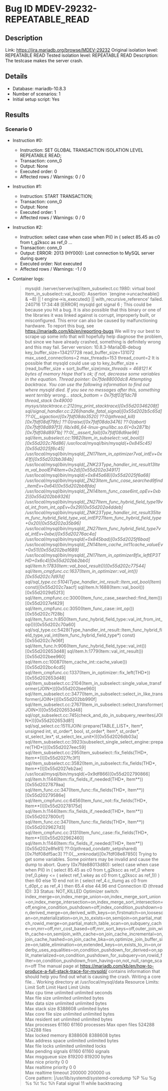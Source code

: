 # Bug ID MDEV-29232-REPEATABLE_READ

## Description

Link:                     https://jira.mariadb.org/browse/MDEV-29232
Original isolation level: REPEATABLE READ
Tested isolation level:   REPEATABLE READ
Description:              The testcase makes the server crash.


## Details
 * Database: mariadb-10.8.3
 * Number of scenarios: 1
 * Initial setup script: Yes

## Results
### Scenario 0
 * Instruction #0:
     - Instruction:  SET GLOBAL TRANSACTION ISOLATION LEVEL REPEATABLE READ;
     - Transaction: conn_0
     - Output: None
     - Executed order: 0
     - Affected rows / Warnings: 0 / 0
 * Instruction #1:
     - Instruction:  START TRANSACTION;
     - Transaction: conn_0
     - Output: None
     - Executed order: 1
     - Affected rows / Warnings: 0 / 0
 * Instruction #2:
     - Instruction:  select case when case when PI() in ( select 85.45 as c0 from t_g2kscc as ref_0 ...
     - Transaction: conn_0
     - Output: ERROR: 2013 (HY000): Lost connection to MySQL server during query
     - Executed order: Not executed
     - Affected rows / Warnings: -1 / 0

 * Container logs:
   > mysqld: /server/server/sql/item_subselect.cc:1980: virtual bool Item_in_subselect::val_bool(): Assertion `(engine->uncacheable() & ~8) || ! engine->is_executed() || with_recursive_reference' failed.
   > 240716 17:34:48 [ERROR] mysqld got signal 6 ;
   > This could be because you hit a bug. It is also possible that this binary
   > or one of the libraries it was linked against is corrupt, improperly built,
   > or misconfigured. This error can also be caused by malfunctioning hardware.
   > To report this bug, see https://mariadb.com/kb/en/reporting-bugs
   > We will try our best to scrape up some info that will hopefully help
   > diagnose the problem, but since we have already crashed, 
   > something is definitely wrong and this may fail.
   > Server version: 10.8.3-MariaDB-debug
   > key_buffer_size=134217728
   > read_buffer_size=131072
   > max_used_connections=2
   > max_threads=153
   > thread_count=2
   > It is possible that mysqld could use up to 
   > key_buffer_size + (read_buffer_size + sort_buffer_size)*max_threads = 468121 K  bytes of memory
   > Hope that's ok; if not, decrease some variables in the equation.
   > Thread pointer: 0x7fde88000dc8
   > Attempting backtrace. You can use the following information to find out
   > where mysqld died. If you see no messages after this, something went
   > terribly wrong...
   > stack_bottom = 0x7fdf03f1dc78 thread_stack 0x49000
   > mysys/stacktrace.c:212(my_print_stacktrace)[0x55d20346208f]
   > sql/signal_handler.cc:226(handle_fatal_signal)[0x55d202b5c65d]
   > ??:0(__sigaction)[0x7fdf08da3520]
   > ??:0(pthread_kill)[0x7fdf08df79fc]
   > ??:0(raise)[0x7fdf08da3476]
   > ??:0(abort)[0x7fdf08d897f3]
   > /lib/x86_64-linux-gnu/libc.so.6(+0x2871b)[0x7fdf08d8971b]
   > ??:0(__assert_fail)[0x7fdf08d9ae96]
   > sql/item_subselect.cc:1982(Item_in_subselect::val_bool())[0x55d202c76d86]
   > /usr/local/mysql/bin/mysqld(+0x845c45)[0x55d2025f6c45]
   > /usr/local/mysql/bin/mysqld(_ZN17Item_in_optimizer7val_intEv+0x41f)[0x55d202bb384b]
   > /usr/local/mysql/bin/mysqld(_ZNK23Type_handler_int_result13Item_val_boolEP4Item+0x2d)[0x55d202a34917]
   > /usr/local/mysql/bin/mysqld(+0x845a68)[0x55d2025f6a68]
   > /usr/local/mysql/bin/mysqld(_ZN23Item_func_case_searched9find_itemEv+0x64)[0x55d202bb8fda]
   > /usr/local/mysql/bin/mysqld(_ZN14Item_func_case6int_opEv+0xb2)[0x55d202bb9326]
   > /usr/local/mysql/bin/mysqld(_ZN27Item_func_hybrid_field_type19val_int_from_int_opEv+0x29)[0x55d202a4ddeb]
   > /usr/local/mysql/bin/mysqld(_ZNK23Type_handler_int_result35Item_func_hybrid_field_type_val_intEP27Item_func_hybrid_field_type+0x20)[0x55d202a35b96]
   > /usr/local/mysql/bin/mysqld(_ZN27Item_func_hybrid_field_type7val_intEv+0xbe)[0x55d20276ac4a]
   > /usr/local/mysql/bin/mysqld(+0x845bad)[0x55d2025f6bad]
   > /usr/local/mysql/bin/mysqld(_ZN14Item_cache_int11cache_valueEv+0x51)[0x55d202ba1689]
   > /usr/local/mysql/bin/mysqld(_ZN17Item_in_optimizer8fix_leftEP3THD+0x6c4)[0x55d202bb2bb0]
   > sql/item.h:1783(Item::val_bool_result())[0x55d202c77544]
   > sql/item_cmpfunc.cc:1637(Item_in_optimizer::val_int())[0x55d202c7d97d]
   > sql/sql_type.cc:5104(Type_handler_int_result::Item_val_bool(Item*) const)[0x55d202c7aacf]
   > sql/item.h:1688(Item::val_bool())[0x55d2029d52f3]
   > sql/item_cmpfunc.cc:3000(Item_func_case_searched::find_item())[0x55d2027ef429]
   > sql/item_cmpfunc.cc:3050(Item_func_case::int_op())[0x55d202c7f28b]
   > sql/item_func.h:850(Item_func_hybrid_field_type::val_int_from_int_op())[0x55d202c70a60]
   > sql/sql_type.cc:5428(Type_handler_int_result::Item_func_hybrid_field_type_val_int(Item_func_hybrid_field_type*) const)[0x55d202c7e06f]
   > sql/item_func.h:906(Item_func_hybrid_field_type::val_int())[0x55d202653d48]
   > sql/item.h:1779(Item::val_int_result())[0x55d202bee960]
   > sql/item.cc:10087(Item_cache_int::cache_value())[0x55d202bc4cd5]
   > sql/item_cmpfunc.cc:1337(Item_in_optimizer::fix_left(THD*))[0x55d202653d48]
   > sql/item_subselect.cc:2104(Item_in_subselect::single_value_transformer(JOIN*))[0x55d202bee960]
   > sql/item_subselect.cc:3477(Item_in_subselect::select_in_like_transformer(JOIN*))[0x55d202bb990f]
   > sql/item_subselect.cc:2767(Item_in_subselect::select_transformer(JOIN*))[0x55d202653d48]
   > sql/opt_subselect.cc:745(check_and_do_in_subquery_rewrites(JOIN*))[0x55d202653d81]
   > sql/sql_select.cc:1511(JOIN::prepare(TABLE_LIST*, Item*, unsigned int, st_order*, bool, st_order*, Item*, st_order*, st_select_lex*, st_select_lex_unit*))[0x55d2026db03a]
   > sql/item_subselect.cc:3923(subselect_single_select_engine::prepare(THD*))[0x55d2027eec59]
   > sql/item_subselect.cc:295(Item_subselect::fix_fields(THD*, Item**))[0x55d2027fc3f1]
   > sql/item_subselect.cc:3582(Item_in_subselect::fix_fields(THD*, Item**))[0x55d2027eb2ae]
   > /usr/local/mysql/bin/mysqld(+0x9df866)[0x55d202790866]
   > sql/item.h:1144(Item::fix_fields_if_needed(THD*, Item**))[0x55d2027879aa]
   > sql/item_func.cc:347(Item_func::fix_fields(THD*, Item**))[0x55d20279586e]
   > sql/item_cmpfunc.cc:6456(Item_func_not::fix_fields(THD*, Item**))[0x55d20278175d]
   > sql/item.h:1144(Item::fix_fields_if_needed(THD*, Item**))[0x55d2027800cf]
   > sql/item_func.cc:347(Item_func::fix_fields(THD*, Item**))[0x55d2029627d3]
   > sql/item_cmpfunc.cc:3131(Item_func_case::fix_fields(THD*, Item**))[0x55d202962460]
   > sql/item.h:1144(Item::fix_fields_if_needed(THD*, Item**))[0x55d202e8fe81]
   > ??:0(pthread_condattr_setpshared)[0x7fdf08df5ac3]
   > ??:0(__xmknodat)[0x7fdf08e87850]
   > Trying to get some variables.
   > Some pointers may be invalid and cause the dump to abort.
   > Query (0x7fde88013d80): select case when case when PI() in ( select 85.45 as c0 from t_g2kscc as ref_0 where (ref_0.pkey <= ( select ref_1.wkey as c0 from t_g2kscc as ref_1)) ) then 60 else 10 end not in ( select ref_4.c_tlumg as c0 from t_d0pt_c as ref_4 ) then 65.4 else 44.96 end
   > Connection ID (thread ID): 33
   > Status: NOT_KILLED
   > Optimizer switch: index_merge=on,index_merge_union=on,index_merge_sort_union=on,index_merge_intersection=on,index_merge_sort_intersection=off,engine_condition_pushdown=off,index_condition_pushdown=on,derived_merge=on,derived_with_keys=on,firstmatch=on,loosescan=on,materialization=on,in_to_exists=on,semijoin=on,partial_match_rowid_merge=on,partial_match_table_scan=on,subquery_cache=on,mrr=off,mrr_cost_based=off,mrr_sort_keys=off,outer_join_with_cache=on,semijoin_with_cache=on,join_cache_incremental=on,join_cache_hashed=on,join_cache_bka=on,optimize_join_buffer_size=on,table_elimination=on,extended_keys=on,exists_to_in=on,orderby_uses_equalities=on,condition_pushdown_for_derived=on,split_materialized=on,condition_pushdown_for_subquery=on,rowid_filter=on,condition_pushdown_from_having=on,not_null_range_scan=off
   > The manual page at https://mariadb.com/kb/en/how-to-produce-a-full-stack-trace-for-mysqld/ contains
   > information that should help you find out what is causing the crash.
   > Writing a core file...
   > Working directory at /usr/local/mysql/data
   > Resource Limits:
   > Limit                     Soft Limit           Hard Limit           Units     
   > Max cpu time              unlimited            unlimited            seconds   
   > Max file size             unlimited            unlimited            bytes     
   > Max data size             unlimited            unlimited            bytes     
   > Max stack size            8388608              unlimited            bytes     
   > Max core file size        unlimited            unlimited            bytes     
   > Max resident set          unlimited            unlimited            bytes     
   > Max processes             61160                61160                processes 
   > Max open files            524288               524288               files     
   > Max locked memory         8388608              8388608              bytes     
   > Max address space         unlimited            unlimited            bytes     
   > Max file locks            unlimited            unlimited            locks     
   > Max pending signals       61160                61160                signals   
   > Max msgqueue size         819200               819200               bytes     
   > Max nice priority         0                    0                    
   > Max realtime priority     0                    0                    
   > Max realtime timeout      200000               200000               us        
   > Core pattern: |/usr/lib/systemd/systemd-coredump %P %u %g %s %t %c %h
   > Fatal signal 11 while backtracing
